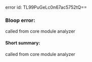 error id: TL99PuGeLc0n67ac5752tQ==
### Bloop error:

called from core module analyzer
#### Short summary: 

called from core module analyzer